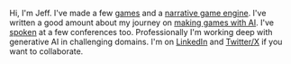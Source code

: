 Hi, I'm Jeff. I've made a few [games](https://enegames.itch.io/) and a [narrative game engine](https://enegames.itch.io/elm-narrative-engine). I've written a good amount about my journey on [making games with AI](https://blog.jeffschomay.com/). I've [spoken](https://youtube.com/playlist?list=PLuygUufmilnpbF37SmNVFyl32sVCoyDy0&feature=shared) at a few conferences too. Professionally I'm working deep with generative AI in challenging domains. I'm on [LinkedIn](https://www.linkedin.com/comm/mynetwork/discovery-see-all?usecase=PEOPLE_FOLLOWS&followMember=jeffschomay) and [Twitter/X](https://twitter.com/jschomay) if you want to collaborate.

<!--
**jschomay/jschomay** is a ✨ _special_ ✨ repository because its `README.md` (this file) appears on your GitHub profile.

Here are some ideas to get you started:

- 🔭 I’m currently working on ...
- 🌱 I’m currently learning ...
- 👯 I’m looking to collaborate on ...
- 🤔 I’m looking for help with ...
- 💬 Ask me about ...
- 📫 How to reach me: ...
- 😄 Pronouns: ...
- ⚡ Fun fact: ...
-->

